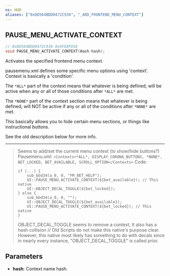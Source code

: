 ```yaml
---
ns: HUD
aliases: ["0xDD564BDD0472C936", "_ADD_FRONTEND_MENU_CONTEXT"]
---
```

## PAUSE_MENU_ACTIVATE_CONTEXT

```c
// 0xDD564BDD0472C936 0x9FE8FD5E
void PAUSE_MENU_ACTIVATE_CONTEXT(Hash hash);
```

Activates the specified frontend menu context.

pausemenu.xml defines some specific menu options using 'context'. Context is basically a 'condition'. 

The `*ALL*` part of the context means that whatever is being defined, will be active when any or all of those conditions after `*ALL*` are met.

The `*NONE*` part of the context section means that whatever is being defined, will NOT be active if any or all of the conditions after `*NONE*` are met.

This basically allows you to hide certain menu sections, or things like instructional buttons.

See the old description below for more info.


----------------------


> Seems to add/set the current menu context (to show/hide buttons?)
> Pausemenu.xml:
> `<Contexts>*ALL*, DISPLAY_CORONA_BUTTONS, *NONE*, BET_LOCKED, BET_AVAILABLE, SCROLL_OPTION</Contexts>`
> Code:
>  ```
>  if (...) {
>      sub_bbd34(a_0, 0, "FM_BET_HELP");
>      UI::PAUSE_MENU_ACTIVATE_CONTEXT(${bet_available}); // This native
>      UI::OBJECT_DECAL_TOGGLE(${bet_locked});
>  } else {
>      sub_bbd34(a_0, 0, "");
>      UI::OBJECT_DECAL_TOGGLE(${bet_available});
>      UI::PAUSE_MENU_ACTIVATE_CONTEXT(${bet_locked}); // This native
>  }
>  ```
> OBJECT_DECAL_TOGGLE seems to remove a context, It also has a hash collision
> // Old
> Scripts do not make this native's purpose clear. However, this native most likely has something to do with decals since in nearly every instance, "OBJECT_DECAL_TOGGLE" is called prior.


## Parameters
* **hash**: Context name hash.

